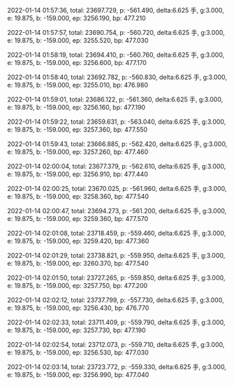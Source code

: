 2022-01-14 01:57:36, total: 23697.729, p: -561.490, delta:6.625 手, g:3.000, e: 19.875, b: -159.000, ep: 3256.190, bp: 477.210

2022-01-14 01:57:57, total: 23690.754, p: -560.720, delta:6.625 手, g:3.000, e: 19.875, b: -159.000, ep: 3255.520, bp: 477.030

2022-01-14 01:58:19, total: 23694.410, p: -560.760, delta:6.625 手, g:3.000, e: 19.875, b: -159.000, ep: 3256.600, bp: 477.170

2022-01-14 01:58:40, total: 23692.782, p: -560.830, delta:6.625 手, g:3.000, e: 19.875, b: -159.000, ep: 3255.010, bp: 476.980

2022-01-14 01:59:01, total: 23686.122, p: -561.360, delta:6.625 手, g:3.000, e: 19.875, b: -159.000, ep: 3256.160, bp: 477.190

2022-01-14 01:59:22, total: 23659.631, p: -563.040, delta:6.625 手, g:3.000, e: 19.875, b: -159.000, ep: 3257.360, bp: 477.550

2022-01-14 01:59:43, total: 23666.885, p: -562.420, delta:6.625 手, g:3.000, e: 19.875, b: -159.000, ep: 3257.260, bp: 477.460

2022-01-14 02:00:04, total: 23677.379, p: -562.610, delta:6.625 手, g:3.000, e: 19.875, b: -159.000, ep: 3256.910, bp: 477.440

2022-01-14 02:00:25, total: 23670.025, p: -561.960, delta:6.625 手, g:3.000, e: 19.875, b: -159.000, ep: 3258.360, bp: 477.540

2022-01-14 02:00:47, total: 23694.273, p: -561.200, delta:6.625 手, g:3.000, e: 19.875, b: -159.000, ep: 3259.360, bp: 477.570

2022-01-14 02:01:08, total: 23718.459, p: -559.460, delta:6.625 手, g:3.000, e: 19.875, b: -159.000, ep: 3259.420, bp: 477.360

2022-01-14 02:01:29, total: 23738.821, p: -559.950, delta:6.625 手, g:3.000, e: 19.875, b: -159.000, ep: 3260.370, bp: 477.540

2022-01-14 02:01:50, total: 23727.265, p: -559.850, delta:6.625 手, g:3.000, e: 19.875, b: -159.000, ep: 3257.750, bp: 477.200

2022-01-14 02:02:12, total: 23737.799, p: -557.730, delta:6.625 手, g:3.000, e: 19.875, b: -159.000, ep: 3256.430, bp: 476.770

2022-01-14 02:02:33, total: 23711.409, p: -559.790, delta:6.625 手, g:3.000, e: 19.875, b: -159.000, ep: 3257.730, bp: 477.190

2022-01-14 02:02:54, total: 23712.073, p: -559.710, delta:6.625 手, g:3.000, e: 19.875, b: -159.000, ep: 3256.530, bp: 477.030

2022-01-14 02:03:14, total: 23723.772, p: -559.330, delta:6.625 手, g:3.000, e: 19.875, b: -159.000, ep: 3256.990, bp: 477.040